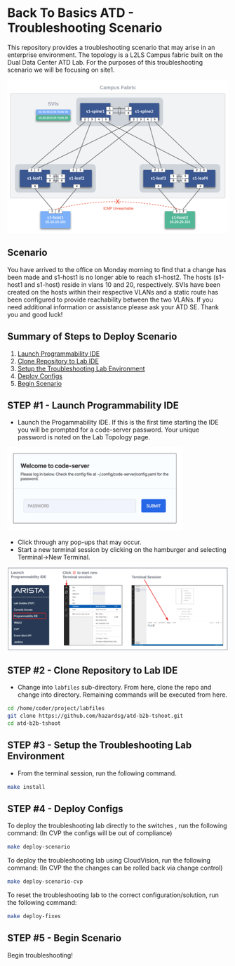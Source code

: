 # Back To Basics ATD - Troubleshooting Scenario

This repository provides a troubleshooting scenario that may arise in an enterprise environment.  The topology is a L2LS Campus fabric built on the Dual Data Center ATD Lab. For the purposes of this troubleshooting scenario we will be focusing on site1.

![Topo](images/ATD-Campus-Topo.png)

## Scenario

You have arrived to the office on Monday morning to find that a change has been made and s1-host1 is no longer able to reach s1-host2.  The hosts (s1-host1 and s1-host) reside in vlans 10 and 20, respectively. SVIs have been created on the hosts within their respective VLANs and a static route has been configured to provide reachability between the two VLANs. If you need additional information or assistance please ask your ATD SE.  Thank you and good luck!

## Summary of Steps to Deploy Scenario

1. [Launch Programmability IDE](#step-1---launch-programmability-ide)
2. [Clone Repository to Lab IDE](#step-2---clone-repository-to-lab-ide)
3. [Setup the Troubleshooting Lab Environment](#step-3---setup-the-troubleshooting-lab-environment)
4. [Deploy Configs](#step-4---deploy-configs)
5. [Begin Scenario](#step-5---begin-scenario)

## STEP #1 - Launch Programmability IDE

- Launch the Progammability IDE.  If this is the first time starting the IDE you will be prompted for a code-server password.  Your unique password is noted on the Lab Topology page.

<img src="images/code-server.png" alt="folder" width="400"/>

- Click through any pop-ups that may occur.
- Start a new terminal session by clicking on the hamburger and selecting Terminal->New Terminal.

![Topo](images/programmability_ide.png)

## STEP #2 - Clone Repository to Lab IDE

- Change into `labfiles` sub-directory.  From here, clone the repo and change into directory. Remaining commands will be executed from here.

``` bash
cd /home/coder/project/labfiles
git clone https://github.com/hazardsg/atd-b2b-tshoot.git
cd atd-b2b-tshoot
```

## STEP #3 - Setup the Troubleshooting Lab Environment

- From the terminal session, run the following command.

``` bash
make install
```

## STEP #4 - Deploy Configs

To deploy the troubleshooting lab directly to the switches , run the following command: (In CVP the configs will be out of compliance)  

``` bash
make deploy-scenario
```

To deploy the troubleshooting lab using CloudVision, run the following command: (In CVP the the changes can be rolled back via change control)

``` bash
make deploy-scenario-cvp
```

To reset the troubleshooting lab to the correct configuration/solution, run the following command:

``` bash
make deploy-fixes
```

## STEP #5 - Begin Scenario

Begin troubleshooting!
